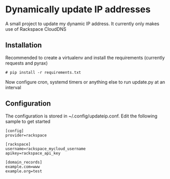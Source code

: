 # Dynamically update IP addresses


A small project to update my dynamic IP address. It currently only makes use of Rackspace CloudDNS


## Installation

Recommended to create a virtualenv and install the requirements (currently requests and pyrax)

```
# pip install -r requirements.txt
```

Now configure cron, systemd timers or anything else to run update.py at an interval

## Configuration

The configuration is stored in ~/.config/updateip.conf. Edit the following sample to get started

```
[config]
provider=rackspace

[rackspace]
username=rackspace_mycloud_username
apikey=rackspace_api_key

[domain_records]
example.com=www
example.org=test
```
